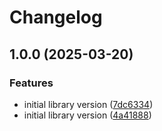 # Changelog

## 1.0.0 (2025-03-20)


### Features

* initial library version ([7dc6334](https://github.com/AdrianTworek/go-auth/commit/7dc633489f266c3004deeb6dab63f02df0eeb0f5))
* initial library version ([4a41888](https://github.com/AdrianTworek/go-auth/commit/4a418886cf8a4b7dbe65d0afa8f608b86cd6da01))
